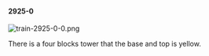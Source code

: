 #### 2925-0
![train-2925-0-0.png](https://github.com/lil-lab/nlvr/raw/master/nlvr/train/images/13/train-2925-0-0.png "train-2925-0-0.png")

There is a four blocks tower that the base and top is yellow.
